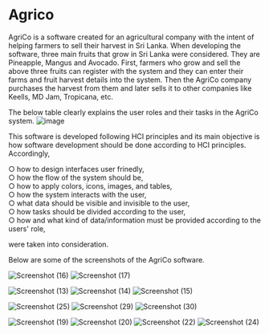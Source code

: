 # Agrico
AgriCo is a software created for an agricultural company with the intent of helping farmers to sell their harvest in Sri Lanka. When developing the software, three main fruits that grow in Sri Lanka were considered. They are Pineapple, Mangus and Avocado. First, farmers who grow and sell the above three fruits can register with the system and they can enter their farms and fruit harvest details into the system. Then the AgriCo company purchases the harvest from them and later sells it to other companies like Keells, MD Jam, Tropicana, etc. 

The below table clearly explains the user roles and their tasks in the AgriCo system.
![image](https://user-images.githubusercontent.com/68071470/204148801-29675394-5791-433b-b1d2-914377489c12.png)


This software is developed following HCI principles and its main objective is how software development should be done according to HCI principles. Accordingly,

  ○ how to design interfaces user frinedly,  
  ○ how the flow of the system should be,  
  ○ how to apply colors, icons, images, and tables,  
  ○ how the system interacts with the user,  
  ○ what data should be visible and invisible to the user,  
  ○ how tasks should be divided according to the user,  
  ○ how and what kind of data/information must be provided according to the users' role,  
  
were taken into consideration.


Below are some of the screenshots of the AgriCo software.

![Screenshot (16)](https://user-images.githubusercontent.com/68071470/204336690-46bdcae6-0988-4a11-b6c2-3d07a657ae5e.png)
![Screenshot (17)](https://user-images.githubusercontent.com/68071470/204336723-f571b5c5-15e3-4dfb-8b42-fadaf7255fcd.png)

![Screenshot (13)](https://user-images.githubusercontent.com/68071470/204360696-6937416c-b36c-4f1c-925e-2b4c7c86dfa6.png)
![Screenshot (14)](https://user-images.githubusercontent.com/68071470/204360715-ef055366-efdf-4d17-9fc1-d4b6145c15e4.png)
![Screenshot (15)](https://user-images.githubusercontent.com/68071470/204360741-99aa6a08-8802-484b-8c52-9fb43ccab403.png)

![Screenshot (25)](https://user-images.githubusercontent.com/68071470/204361580-c78fed56-321d-4423-bacd-3270ab3fdb97.png)
![Screenshot (29)](https://user-images.githubusercontent.com/68071470/204361547-f1952bb8-96ba-447b-aedc-589c3e20f7dd.png)
![Screenshot (30)](https://user-images.githubusercontent.com/68071470/204361512-8eb57a4e-43b7-4053-beb0-8cd5d04a81b3.png)

![Screenshot (19)](https://user-images.githubusercontent.com/68071470/204361645-5355f3cc-0338-49fd-ad70-6657b790878e.png)
![Screenshot (20)](https://user-images.githubusercontent.com/68071470/204361605-d514f47b-f0bf-4467-958b-7f0b35b640c8.png)
![Screenshot (22)](https://user-images.githubusercontent.com/68071470/204361756-dc43c77f-931b-4ed4-b203-96f240a2c9f1.png)
![Screenshot (24)](https://user-images.githubusercontent.com/68071470/204361687-8c04c90d-fb47-4c7e-bed1-ec10591d6ce8.png)
